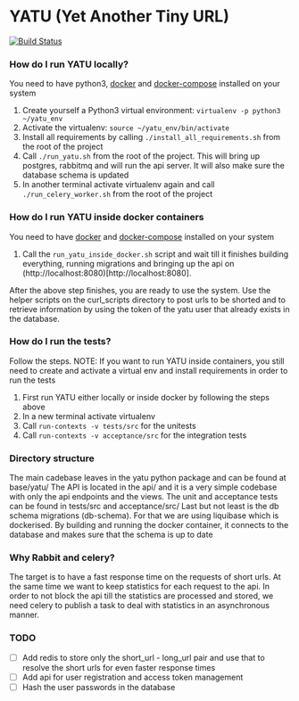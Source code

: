 # YATU (Yet Another Tiny URL)

[![Build Status](https://travis-ci.org/ekiourk/yatu.svg?branch=master)](https://travis-ci.org/ekiourk/yatu)

### How do I run YATU locally?

You need to have python3, [docker](https://docs.docker.com/installation/) and [docker-compose](https://docs.docker.com/compose/install/) installed on your system

1. Create yourself a Python3 virtual environment: `virtualenv -p python3 ~/yatu_env`
2. Activate the virtualenv: `source ~/yatu_env/bin/activate`
3. Install all requirements by calling `./install_all_requirements.sh` from the root of the project
4. Call `./run_yatu.sh` from the root of the project. This will bring up postgres, rabbitmq and will run the api server. It will also make sure the database schema is updated
5. In another terminal activate virtualenv again and call `./run_celery_worker.sh` from the root of the project

### How do I run YATU inside docker containers

You need to have [docker](https://docs.docker.com/installation/) and [docker-compose](https://docs.docker.com/compose/install/) installed on your system

1. Call the `run_yatu_inside_docker.sh` script and wait till it finishes building everything, running migrations and bringing up the api on (http://localhost:8080)[http://localhost:8080].

After the above step finishes, you are ready to use the system. Use the helper scripts on the curl_scripts directory to post urls to be shorted and to retrieve information by using the token of the yatu user that already exists in the database. 

### How do I run the tests?

Follow the steps.
NOTE: If you want to run YATU inside containers, you still need to create and activate a virtual env and install requirements in order to run the tests

1. First run YATU either locally or inside docker by following the steps above
2. In a new terminal activate virtualenv
3. Call `run-contexts -v tests/src` for the unitests
4. Call `run-contexts -v acceptance/src` for the integration tests

### Directory structure

The main cadebase leaves in the yatu python package and can be found at base/yatu/
The API is located in the api/ and it is a very simple codebase with only the api endpoints and the views.
The unit and acceptance tests can be found in tests/src and acceptance/src/ 
Last but not least is the db schema migrations (db-schema). For that we are using liquibase which is dockerised. By building and running the docker container, it connects to the database and makes sure that the schema is up to date

### Why Rabbit and celery?

The target is to have a fast response time on the requests of short urls. At the same time we want to keep statistics for each request to the api. In order to not block the api till the statistics are processed and stored, we need celery to publish a task to deal with statistics in an asynchronous manner.

### TODO

- [ ] Add redis to store only the short_url - long_url pair and use that to resolve the short urls for even faster response times
- [ ] Add api for user registration and access token management
- [ ] Hash the user passwords in the database